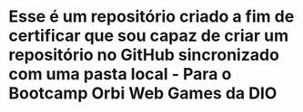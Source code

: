 # Esse é um repositório criado a fim de certificar que sou capaz de criar um repositório no GitHub sincronizado com uma pasta local - Para o Bootcamp Orbi Web Games da DIO